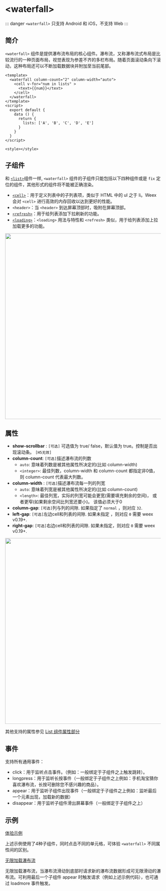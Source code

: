 # &lt;waterfall&gt;

::: danger
`<waterfall>` 只支持 Android 和 iOS，不支持 Web
:::

## 简介

`<waterfall>` 组件是提供瀑布流布局的核心组件。瀑布流，又称瀑布流式布局是比较流行的一种页面布局，视觉表现为参差不齐的多栏布局。随着页面滚动条向下滚动，这种布局还可以不断加载数据块并附加至当前尾部。
```vue
<template>
  <waterfall column-count="2" column-width="auto">
    <cell v-for="num in lists" >
      <text>{{num}}</text>
    </cell>
  </waterfall>
</template>
<script>
  export default {
    data () {
      return {
        lists: ['A', 'B', 'C', 'D', 'E']
      }
    }
  }
</script>

<style></style>
```

## 子组件
和 [`<list>`](./list.html)组件一样, `<waterfall>` 组件的子组件只能包括以下四种组件或是 `fix` 定位的组件，其他形式的组件将不能被正确渲染。
* [`<cell>`](./cell.html)：用于定义列表中的子列表项，类似于 HTML 中的 ul 之于 li。Weex 会对 `<cell>` 进行高效的内存回收以达到更好的性能。
* `<header>`：当 `<header>` 到达屏幕顶部时，吸附在屏幕顶部。
* [`<refresh>`](./refresh.html)：用于给列表添加下拉刷新的功能。
* [`<loading>`](./loading.html)：`<loading>` 用法与特性和 `<refresh>` 类似，用于给列表添加上拉加载更多的功能。

<div style="text-align: center"><img src="https://img.alicdn.com/tfs/TB1sa8bokvoK1RjSZFwXXciCFXa-621-678.png" width="600"></div>

## 属性
- **show-scrollbar** : `[可选]` 可选值为 true/ false，默认值为 true。控制是否出现滚动条。  `[H5无效]`
- **column-count**: `[可选]`描述瀑布流的列数
    - `auto`: 意味着列数是被其他属性所决定的(比如 column-width)
    - `<integer>`: 最佳列数，column-width 和 column-count 都指定非0值， 则 column-count 代表最大列数。
- **column-width** : `[可选]`描述瀑布流每一列的列宽
    - `auto`: 意味着列宽是被其他属性所决定的(比如 column-count)
    - `<length>`: 最佳列宽，实际的列宽可能会更宽(需要填充剩余的空间)， 或者更窄(如果剩余空间比列宽还要小)。 该值必须大于0
- **column-gap**: `[可选]`列与列的间隙. 如果指定了 `normal` ，则对应 `32`.
- **left-gap**: `[可选]`左边cell和列表的间隙. 如果未指定 ，则对应 `0` 需要 weex v0.19+.
- **right-gap**: `[可选]`右边cell和列表的间隙. 如果未指定，则对应 `0` 需要 weex v0.19+.

<div style="text-align: center"><img src="https://img.alicdn.com/tfs/TB1Mjk9n3TqK1RjSZPhXXXfOFXa-641-673.png" width="600"></div>

其他支持的属性参见 [List 组件属性部分](./list.html#%E5%B1%9E%E6%80%A7)

## 事件
支持所有通用事件：
- click：用于监听点击事件。（例如：一般绑定于子组件之上触发跳转）。
- longpress：用于监听长按事件（一般绑定于子组件之上例如：手机淘宝猜你喜欢瀑布流，长按可删除您不感兴趣的商品）。
- appear：用于监听子组件出现事件（一般绑定于子组件之上例如：监听最后一个元素出现，加载新的数据）
- disappear：用于监听子组件滑出屏幕事件（一般绑定于子组件之上）

## 示例
[体验示例](http://dotwe.org/vue/c2d4c7b54d92ac83bb2024ebbf3ccf92)

上述示例使用了4种子组件，同时点击不同的单元格，可体验 `<waterfall>` 不同属性间的区别。

[无限加载瀑布流](http://dotwe.org/vue/96dd413e3c33bca1b9203d3228aa0e80)

无限加载瀑布流，当瀑布流滑动到底部时请求新的瀑布流数据形成可无限滑动的瀑布流。可利用最后一个子组件 appear 时触发请求（例如上述示例代码），也可通过 loadmore 事件触发。


<IPhoneImg imgSrc="https://img.alicdn.com/tfs/TB1iEk9nVzqK1RjSZFCXXbbxVXa-544-960.gif" />
